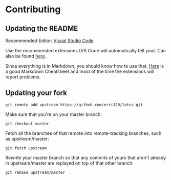 # Contributing

## Updating the README

Recommended Editor: [Visual Studio Code](https://code.visualstudio.com/)

Use the recommended extensions (VS Code will automatically tell you). Can also be found [here](.vscode/extensions.json).

Since everything is in Markdown, you should know how to use that. [Here](https://github.com/adam-p/markdown-here/wiki/Markdown-Cheatsheet) is a good Markdown Cheatsheet and most of the time the extensions will report problems.

## Updating your fork

`git remote add upstream https://github.com/erri120/lotus.git`

Make sure that you're on your master branch:

`git checkout master`

Fetch all the branches of that remote into remote-tracking branches, such as upstream/master:

`git fetch upstream`

Rewrite your master branch so that any commits of yours that
aren't already in upstream/master are replayed on top of that
other branch:

`git rebase upstream/master`

